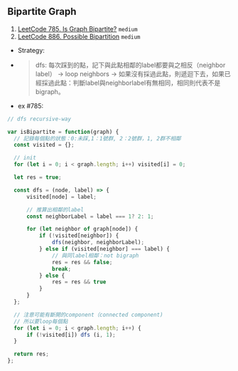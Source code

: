##  Bipartite Graph

1. [LeetCode 785. Is Graph Bipartite?](https://leetcode.com/problems/is-graph-bipartite/) ``medium``
2. [LeetCode 886. Possible Bipartition](https://leetcode.com/problems/possible-bipartition/) ``medium``
- Strategy:
- > dfs: 每次踩到的點，記下與此點相鄰的label都要與之相反（neighbor label） -> loop neighbors -> 如果沒有採過此點，則遞迴下去，如果已經採過此點：判斷label與neighborlabel有無相同，相同則代表不是bigraph。
- ex #785:
```js
// dfs recursive-way

var isBipartite = function(graph) {
  // 記錄每個點的狀態：0:未踩,1：1號群, 2：2號群，1, 2群不相鄰
  const visited = {};

  // init 
  for (let i = 0; i < graph.length; i++) visited[i] = 0;

  let res = true;

  const dfs = (node, label) => {
      visited[node] = label;

      // 推算出相鄰的label
      const neighborLabel = label === 1? 2: 1;

      for (let neighbor of graph[node]) {
          if (!visited[neighbor]) {
              dfs(neighbor, neighborLabel);
          } else if (visited[neighbor] === label) {
              // 與同label相鄰：not bigraph
              res = res && false;
              break;
          } else {
              res = res && true
          }
      }
  };

  // 注意可能有斷開的component（connected component)
  // 所以要loop每個點
  for (let i = 0; i < graph.length; i++) {
      if (!visited[i]) dfs (i, 1);
  }

  return res;
};
```